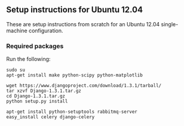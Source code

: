 ## Setup instructions for Ubuntu 12.04

These are setup instructions from scratch for an Ubuntu 12.04 single-machine configuration.

### Required packages

Run the following:

```
sudo su
apt-get install make python-scipy python-matplotlib

wget https://www.djangoproject.com/download/1.3.1/tarball/
tar xzvf Django-1.3.1.tar.gz
cd Django-1.3.1.tar.gz
python setup.py install

apt-get install python-setuptools rabbitmq-server
easy_install celery django-celery
```
